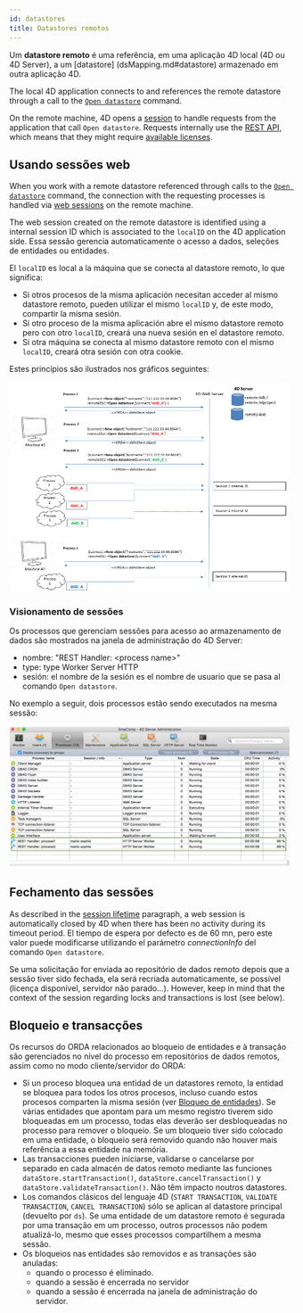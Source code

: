 ```yaml
---
id: datastores
title: Datastores remotos
---
```


Um **datastore remoto** é uma referência, em uma aplicação 4D local (4D ou 4D Server), a um [datastore] (dsMapping.md#datastore) armazenado em outra aplicação 4D.

The local 4D application connects to and references the remote datastore through a call to the [`Open datastore`](../commands/open-datastore.md) command.

On the remote machine, 4D opens a [session](../WebServer/sessions.md) to handle requests from the application that call `Open datastore`. Requests internally use the [REST API](../REST/gettingStarted.md), which means that they might require [available licenses](../REST/authUsers.md).

## Usando sessões web

When you work with a remote datastore referenced through calls to the [`Open datastore`](../commands/open-datastore.md) command, the connection with the requesting processes is handled via [web sessions](../WebServer/sessions.md) on the remote machine.

The web session created on the remote datastore is identified using a internal session ID which is associated to the `localID` on the 4D application side. Essa sessão gerencia automaticamente o acesso a dados, seleções de entidades ou entidades.

El `localID` es local a la máquina que se conecta al datastore remoto, lo que significa:

- Si otros procesos de la misma aplicación necesitan acceder al mismo datastore remoto, pueden utilizar el mismo `localID` y, de este modo, compartir la misma sesión.
- Si otro proceso de la misma aplicación abre el mismo datastore remoto pero con otro `localID`, creará una nueva sesión en el datastore remoto.
- Si otra máquina se conecta al mismo datastore remoto con el mismo `localID`, creará otra sesión con otra cookie.

Estes princípios são ilustrados nos gráficos seguintes:

![](../assets/en/ORDA/sessions.png)

### Visionamento de sessões

Os processos que gerenciam sessões para acesso ao armazenamento de dados são mostrados na janela de administração do 4D Server:

- nombre: "REST Handler: \<process name\>"
- type: type Worker Server HTTP
- sesión: el nombre de la sesión es el nombre de usuario que se pasa al comando `Open datastore`.

No exemplo a seguir, dois processos estão sendo executados na mesma sessão:

![](../assets/en/ORDA/sessionAdmin.png)

## Fechamento das sessões

As described in the [session lifetime](../WebServer/sessions.md#session-lifetime) paragraph, a web session is automatically closed by 4D when there has been no activity during its timeout period. El tiempo de espera por defecto es de 60 mn, pero este valor puede modificarse utilizando el parámetro _connectionInfo_ del comando `Open datastore`.

Se uma solicitação for enviada ao repositório de dados remoto depois que a sessão tiver sido fechada, ela será recriada automaticamente, se possível (licença disponível, servidor não parado...). However, keep in mind that the context of the session regarding locks and transactions is lost (see below).

## Bloqueio e transacções

Os recursos do ORDA relacionados ao bloqueio de entidades e à transação são gerenciados no nível do processo em repositórios de dados remotos, assim como no modo cliente/servidor do ORDA:

- Si un proceso bloquea una entidad de un datastores remoto, la entidad se bloquea para todos los otros procesos, incluso cuando estos procesos comparten la misma sesión (ver [Bloqueo de entidades](entities.md#entity-locking)). Se várias entidades que apontam para um mesmo registro tiverem sido bloqueadas em um processo, todas elas deverão ser desbloqueadas no processo para remover o bloqueio. Se um bloqueio tiver sido colocado em uma entidade, o bloqueio será removido quando não houver mais referência a essa entidade na memória.
- Las transacciones pueden iniciarse, validarse o cancelarse por separado en cada almacén de datos remoto mediante las funciones `dataStore.startTransaction()`, `dataStore.cancelTransaction()` y `dataStore.validateTransaction()`. Não têm impacto noutros datastores.
- Los comandos clásicos del lenguaje 4D (`START TRANSACTION`, `VALIDATE TRANSACTION`, `CANCEL TRANSACTION`) sólo se aplican al datastore principal (devuelto por `ds`).
  Se uma entidade de um datastore remoto é segurada por uma transação em um processo, outros processos não podem atualizá-lo, mesmo que esses processos compartilhem a mesma sessão.
- Os bloqueios nas entidades são removidos e as transações são anuladas:
  - quando o processo é eliminado.
  - quando a sessão é encerrada no servidor
  - quando a sessão é encerrada na janela de administração do servidor.
